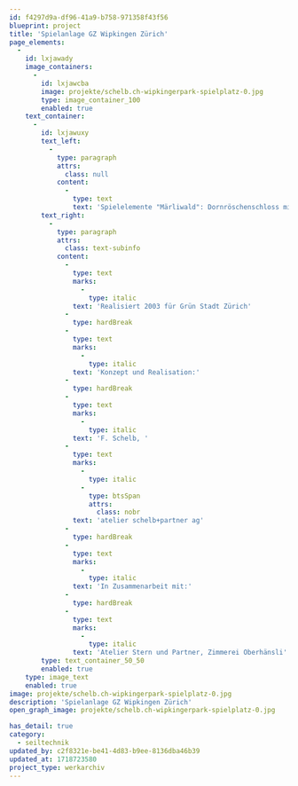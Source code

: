 ```yaml
---
id: f4297d9a-df96-41a9-b758-971358f43f56
blueprint: project
title: 'Spielanlage GZ Wipkingen Zürich'
page_elements:
  -
    id: lxjawady
    image_containers:
      -
        id: lxjawcba
        image: projekte/schelb.ch-wipkingerpark-spielplatz-0.jpg
        type: image_container_100
        enabled: true
    text_container:
      -
        id: lxjawuxy
        text_left:
          -
            type: paragraph
            attrs:
              class: null
            content:
              -
                type: text
                text: 'Spielelemente "Märliwald": Dornröschenschloss mit Spinnnetz, Rapunzelturm mit Spiralnetz, Drachen mit Drachennest, Zwergenbergwerk mit Förderband'
        text_right:
          -
            type: paragraph
            attrs:
              class: text-subinfo
            content:
              -
                type: text
                marks:
                  -
                    type: italic
                text: 'Realisiert 2003 für Grün Stadt Zürich'
              -
                type: hardBreak
              -
                type: text
                marks:
                  -
                    type: italic
                text: 'Konzept und Realisation:'
              -
                type: hardBreak
              -
                type: text
                marks:
                  -
                    type: italic
                text: 'F. Schelb, '
              -
                type: text
                marks:
                  -
                    type: italic
                  -
                    type: btsSpan
                    attrs:
                      class: nobr
                text: 'atelier schelb+partner ag'
              -
                type: hardBreak
              -
                type: text
                marks:
                  -
                    type: italic
                text: 'In Zusammenarbeit mit:'
              -
                type: hardBreak
              -
                type: text
                marks:
                  -
                    type: italic
                text: 'Atelier Stern und Partner, Zimmerei Oberhänsli'
        type: text_container_50_50
        enabled: true
    type: image_text
    enabled: true
image: projekte/schelb.ch-wipkingerpark-spielplatz-0.jpg
description: 'Spielanlage GZ Wipkingen Zürich'
open_graph_image: projekte/schelb.ch-wipkingerpark-spielplatz-0.jpg

has_detail: true
category:
  - seiltechnik
updated_by: c2f8321e-be41-4d83-b9ee-8136dba46b39
updated_at: 1718723580
project_type: werkarchiv
---
```

